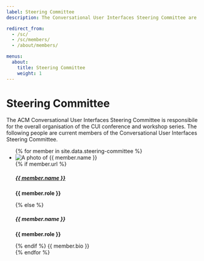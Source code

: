 ```yaml
---
label: Steering Committee
description: The Conversational User Interfaces Steering Committee are responsibile for the overall organisation of the CUI conference and workshop series.

redirect_from:
  - /sc/
  - /sc/members/
  - /about/members/

menus:
  about:
    title: Steering Committee
    weight: 1
---
```


# Steering Committee

The ACM Conversational User Interfaces Steering Committee is responsibile for the overall organisation of the CUI conference and workshop series. The following people are current members of the Conversational User Interfaces Steering Committee.

<ul class="list-unstyled">
	{% for member in site.data.steering-committee %}
  <li class="d-flex my-5">
    <div class="flex-shrink-0">
      <img src="{{ member.photo | relative_url }}" class="profile-photo mr-3 rounded-circle shadow" alt="A photo of {{ member.name }}" title="{{ member.name }}">
    </div>
    <div class="flex-grow-1 ms-3">
			{% if member.url %}
			<h5 class="mt-0 mb-1"><a href="{{ member.url }}" title="Go to {{ member.name }}'s website" target="_blank">{{ member.name }}</a></h5>
			<p><strong>{{ member.role }}</strong></p>
			{% else %}
			<h5 class="mt-0 mb-1">{{ member.name }}</h5>
			<p><strong>{{ member.role }}</strong></p>
			{% endif %}
			{{ member.bio }}
    </div>
  </li>
	{% endfor %}
 </ul>
